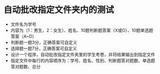 # 自动批改指定文件夹内的测试

* 文件名为学号
* 内容为（1：男生，2：女生）、姓名、10题判断题答案（X或O）、10题单选题答案（A~D）
* 判断题一题3分，正确答案可自定义
* 选择题一题7分，正确答案可自定义
* 设计一个程序，自动批改指定文件夹里的学生考卷，并将结果输出到指定文件
* 指定文件中每行的内容顺序为：学号、姓名、性别、判断题答对题数、单选题答对题数、总分